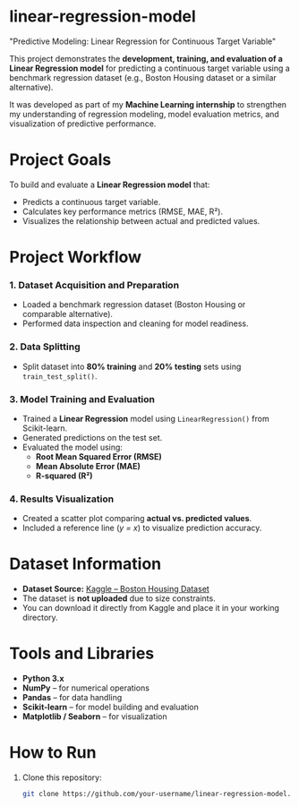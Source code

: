 # linear-regression-model
"Predictive Modeling: Linear Regression for Continuous Target Variable"

This project demonstrates the **development, training, and evaluation of a Linear Regression model** for predicting a continuous target variable using a benchmark regression dataset (e.g., Boston Housing dataset or a similar alternative).  

It was developed as part of my **Machine Learning internship** to strengthen my understanding of regression modeling, model evaluation metrics, and visualization of predictive performance.

# Project Goals

To build and evaluate a **Linear Regression model** that:
- Predicts a continuous target variable.
- Calculates key performance metrics (RMSE, MAE, R²).
- Visualizes the relationship between actual and predicted values.

# Project Workflow

### 1. Dataset Acquisition and Preparation
- Loaded a benchmark regression dataset (Boston Housing or comparable alternative).
- Performed data inspection and cleaning for model readiness.

### 2. Data Splitting
- Split dataset into **80% training** and **20% testing** sets using `train_test_split()`.

### 3. Model Training and Evaluation
- Trained a **Linear Regression** model using `LinearRegression()` from Scikit-learn.  
- Generated predictions on the test set.  
- Evaluated the model using:
  - **Root Mean Squared Error (RMSE)**
  - **Mean Absolute Error (MAE)**
  - **R-squared (R²)**

### 4. Results Visualization
- Created a scatter plot comparing **actual vs. predicted values**.
- Included a reference line (*y = x*) to visualize prediction accuracy.

# Dataset Information

- **Dataset Source:** [Kaggle – Boston Housing Dataset](https://www.kaggle.com/datasets/vikrishnan/boston-house-prices)
- The dataset is **not uploaded** due to size constraints.  
- You can download it directly from Kaggle and place it in your working directory.


# Tools and Libraries
- **Python 3.x**
- **NumPy** – for numerical operations  
- **Pandas** – for data handling  
- **Scikit-learn** – for model building and evaluation  
- **Matplotlib / Seaborn** – for visualization  

# How to Run

1. Clone this repository:
   ```bash
   git clone https://github.com/your-username/linear-regression-model.git
